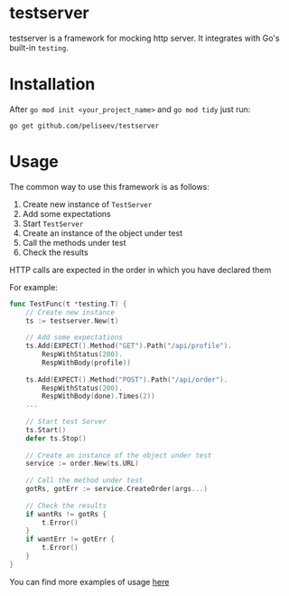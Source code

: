 # testserver

testserver is a framework for mocking http server. It integrates with Go's built-in `testing`.

# Installation
After `go mod init <your_project_name>` and `go mod tidy` just run:
```
go get github.com/peliseev/testserver
```
# Usage
The common way to use this framework is as follows:

1. Create new instance of `TestServer`
2. Add some expectations
3. Start `TestServer`
4. Create an instance of the object under test
5. Call the methods under test
6. Check the results

HTTP calls are expected in the order in which you have declared them

For example:
```go
func TestFunc(t *testing.T) {
    // Create new instance
    ts := testserver.New(t)
    
    // Add some expectations
    ts.Add(EXPECT().Method("GET").Path("/api/profile").
		RespWithStatus(200).
		RespWithBody(profile))
	
    ts.Add(EXPECT().Method("POST").Path("/api/order").
		RespWithStatus(200).
		RespWithBody(done).Times(2))
    ...
    
    // Start test Server
    ts.Start()
    defer ts.Stop()
    
    // Create an instance of the object under test
    service := order.New(ts.URL)
    
    // Call the method under test
    gotRs, gotErr := service.CreateOrder(args...)
    
    // Check the results
    if wantRs != gotRs {
        t.Error()
    }
    if wantErr != gotErr {
        t.Error()
    }
}
```

You can find more examples of usage [here](example_test.go)
